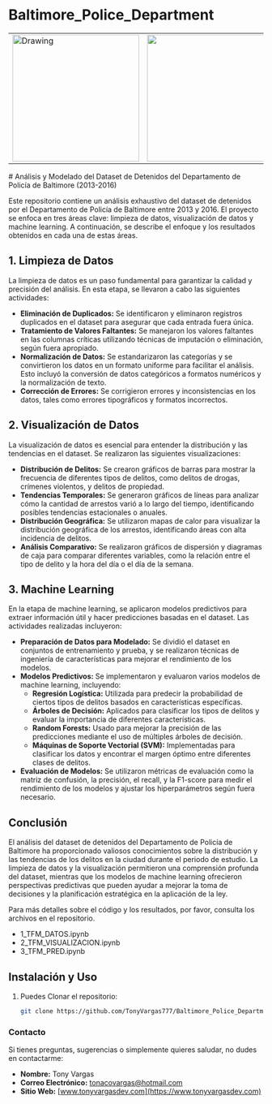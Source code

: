 # Baltimore_Police_Department
<table><tr>
<td> <img src=https://www.baltimorepolice.org/themes/custom/bpd/images/bpd_logo.png alt="Drawing" style="height: 250px;"/> </td>
<td> <img src=https://beam-images.warnermediacdn.com/BEAM_LWM_DELIVERABLES/1bc3aff5-0d6a-4c0b-8ed0-5716ca30ab3b/fbbc7a604f327cfa8a7bbe614a89be13a246d266.jpg?host=wbd-images.prod-vod.h264.io&partner=beamcom style="height: 250px;"/> </td>
</tr></table>
# Análisis y Modelado del Dataset de Detenidos del Departamento de Policía de Baltimore (2013-2016)

Este repositorio contiene un análisis exhaustivo del dataset de detenidos por el Departamento de Policía de Baltimore entre 2013 y 2016. El proyecto se enfoca en tres áreas clave: limpieza de datos, visualización de datos y machine learning. A continuación, se describe el enfoque y los resultados obtenidos en cada una de estas áreas.

## 1. Limpieza de Datos

La limpieza de datos es un paso fundamental para garantizar la calidad y precisión del análisis. En esta etapa, se llevaron a cabo las siguientes actividades:

- **Eliminación de Duplicados:** Se identificaron y eliminaron registros duplicados en el dataset para asegurar que cada entrada fuera única.
- **Tratamiento de Valores Faltantes:** Se manejaron los valores faltantes en las columnas críticas utilizando técnicas de imputación o eliminación, según fuera apropiado.
- **Normalización de Datos:** Se estandarizaron las categorías y se convirtieron los datos en un formato uniforme para facilitar el análisis. Esto incluyó la conversión de datos categóricos a formatos numéricos y la normalización de texto.
- **Corrección de Errores:** Se corrigieron errores y inconsistencias en los datos, tales como errores tipográficos y formatos incorrectos.

## 2. Visualización de Datos

La visualización de datos es esencial para entender la distribución y las tendencias en el dataset. Se realizaron las siguientes visualizaciones:

- **Distribución de Delitos:** Se crearon gráficos de barras para mostrar la frecuencia de diferentes tipos de delitos, como delitos de drogas, crímenes violentos, y delitos de propiedad.
- **Tendencias Temporales:** Se generaron gráficos de líneas para analizar cómo la cantidad de arrestos varió a lo largo del tiempo, identificando posibles tendencias estacionales o anuales.
- **Distribución Geográfica:** Se utilizaron mapas de calor para visualizar la distribución geográfica de los arrestos, identificando áreas con alta incidencia de delitos.
- **Análisis Comparativo:** Se realizaron gráficos de dispersión y diagramas de caja para comparar diferentes variables, como la relación entre el tipo de delito y la hora del día o el día de la semana.

## 3. Machine Learning

En la etapa de machine learning, se aplicaron modelos predictivos para extraer información útil y hacer predicciones basadas en el dataset. Las actividades realizadas incluyeron:

- **Preparación de Datos para Modelado:** Se dividió el dataset en conjuntos de entrenamiento y prueba, y se realizaron técnicas de ingeniería de características para mejorar el rendimiento de los modelos.
- **Modelos Predictivos:** Se implementaron y evaluaron varios modelos de machine learning, incluyendo:
  - **Regresión Logística:** Utilizada para predecir la probabilidad de ciertos tipos de delitos basados en características específicas.
  - **Árboles de Decisión:** Aplicados para clasificar los tipos de delitos y evaluar la importancia de diferentes características.
  - **Random Forests:** Usado para mejorar la precisión de las predicciones mediante el uso de múltiples árboles de decisión.
  - **Máquinas de Soporte Vectorial (SVM):** Implementadas para clasificar los datos y encontrar el margen óptimo entre diferentes clases de delitos.
- **Evaluación de Modelos:** Se utilizaron métricas de evaluación como la matriz de confusión, la precisión, el recall, y la F1-score para medir el rendimiento de los modelos y ajustar los hiperparámetros según fuera necesario.

## Conclusión

El análisis del dataset de detenidos del Departamento de Policía de Baltimore ha proporcionado valiosos conocimientos sobre la distribución y las tendencias de los delitos en la ciudad durante el periodo de estudio. La limpieza de datos y la visualización permitieron una comprensión profunda del dataset, mientras que los modelos de machine learning ofrecieron perspectivas predictivas que pueden ayudar a mejorar la toma de decisiones y la planificación estratégica en la aplicación de la ley.

Para más detalles sobre el código y los resultados, por favor, consulta los archivos en el repositorio.

  - 1_TFM_DATOS.ipynb
  - 2_TFM_VISUALIZACION.ipynb
  - 3_TFM_PRED.ipynb

## Instalación y Uso

1. Puedes Clonar el repositorio:
   
   ```bash
   git clone https://github.com/TonyVargas777/Baltimore_Police_Department


### Contacto
Si tienes preguntas, sugerencias o simplemente quieres saludar, no dudes en contactarme:
- **Nombre:** Tony Vargas
- **Correo Electrónico:** tonacovargas@hotmail.com
- **Sitio Web:** [www.tonyvargasdev.com](https://www.tonyvargasdev.com)
